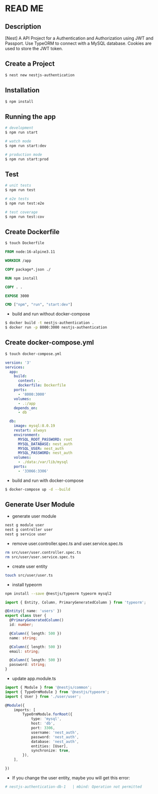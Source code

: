 # READ ME

## Description

[Nest] A API Project for a Authentication and Authorization using JWT and Passport. Use TypeORM to connect with a MySQL database. Cookies are used to store the JWT token.

## Create a Project

```bash
$ nest new nestjs-authentication
```

## Installation

```bash
$ npm install
```

## Running the app

```bash
# development
$ npm run start

# watch mode
$ npm run start:dev

# production mode
$ npm run start:prod
```

## Test

```bash
# unit tests
$ npm run test

# e2e tests
$ npm run test:e2e

# test coverage
$ npm run test:cov
```

## Create Dockerfile

```bash
$ touch Dockerfile
```

```Dockerfile
FROM node:16-alpine3.11

WORKDIR /app

COPY package*.json ./

RUN npm install

COPY . .

EXPOSE 3000

CMD ["npm", "run", "start:dev"]
```

- build and run without docker-compose

```bash
$ docker build -t nestjs-authentication .
$ docker run -p 8000:3000 nestjs-authentication
```

## Create docker-compose.yml

```bash
$ touch docker-compose.yml
```

```yml
version: '3'
services:
  app:
    build:
      context: .
      dockerfile: Dockerfile
    ports:
      - '8000:3000'
    volumes:
      - .:/app
    depends_on:
      - db

  db:
    image: mysql:8.0.19
    restart: always
    environment:
      MYSQL_ROOT_PASSWORD: root
      MYSQL_DATABASE: nest_auth
      MYSQL_USER: nest_auth
      MYSQL_PASSWORD: nest_auth
    volumes:
      - ./data:/var/lib/mysql
    ports:
      - '33066:3306'
```

- build and run with docker-compose

```bash
$ docker-compose up -d --build
```

## Generate User Module

- generate user module

```bash
nest g module user
nest g controller user
nest g service user
```

- remove user.controller.spec.ts and user.service.spec.ts

```bash
rm src/user/user.controller.spec.ts
rm src/user/user.service.spec.ts
```

- create user entity

```bash
touch src/user/user.ts
```

- install typeorm

```bash
npm install --save @nestjs/typeorm typeorm mysql2
```

```ts
import { Entity, Column, PrimaryGeneratedColumn } from 'typeorm';

@Entity({ name: 'users' })
export class User {
  @PrimaryGeneratedColumn()
  id: number;

  @Column({ length: 500 })
  name: string;

  @Column({ length: 500 })
  email: string;

  @Column({ length: 500 })
  password: string;
}
```

- update app.module.ts

```ts
import { Module } from '@nestjs/common';
import { TypeOrmModule } from '@nestjs/typeorm';
import { User } from './user/user';

@Module({
    imports: [
        TypeOrmModule.forRoot({
            type: 'mysql',
            host: 'db',
            port: 3306,
            username: 'nest_auth',
            password: 'nest_auth',
            database: 'nest_auth',
            entities: [User],
            synchronize: true,
        }),
    ],

})
```

- If you change the user entity, maybe you will get this error:

```bash
# nestjs-authentication-db-1   | mbind: Operation not permitted
```
